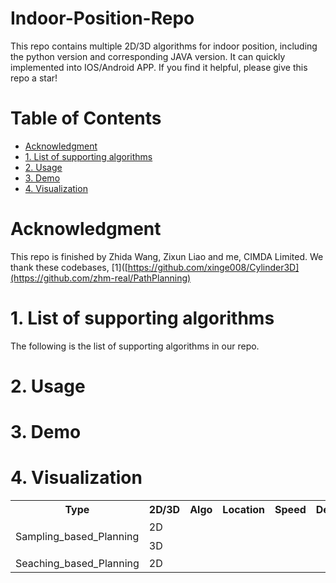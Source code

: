 # Indoor-Position-Repo

This repo contains multiple 2D/3D algorithms for indoor position, including the python version and corresponding JAVA version. It can quickly implemented into IOS/Android APP.
If you find it helpful, please give this repo a star! 

# Table of Contents
- [Acknowledgment](#acknowledgment)
- [1. List of supporting algorithms](#1-algorithms)
- [2. Usage](#2-Usage)
- [3. Demo](#3-Demo)
- [4. Visualization](#5-visualization)


# Acknowledgment
This repo is finished by Zhida Wang, Zixun Liao and me, CIMDA Limited. 
We thank these codebases, [1]([https://github.com/xinge008/Cylinder3D](https://github.com/zhm-real/PathPlanning)

# 1. List of supporting algorithms
The following is the list of supporting algorithms in our repo.

<table>
  <tr>
    <th>Type</th>
    <th>2D/3D</th>
    <th>Algo</th>
    <th>Location</th>
    <th>Speed</th>
    <th>Description</th>
  </tr>
  <tr>
    <td rowspan="10">Sampling_based_Planning</td>
    <td rowspan="5">2D</td>
    <td></td>
    <td></td>
    <td></td>
    <td></td>
  </tr>
  <tr>
    <td></td>
    <td></td>
    <td></td>
    <td></td>
  </tr>
  <tr>
    <td></td>
    <td></td>
    <td></td>
    <td></td>
  </tr>
  <tr>
    <td></td>
    <td></td>
    <td></td>
    <td></td>
  </tr>
  <tr>
    <td></td>
    <td></td>
    <td></td>
    <td></td>
  </tr>
  <tr>
    <td rowspan="5">3D</td>
    <td></td>
    <td></td>
    <td></td>
    <td></td>
  </tr>
  <tr>
    <td></td>
    <td></td>
    <td></td>
    <td></td>
  </tr>
  <tr>
    <td></td>
    <td></td>
    <td></td>
    <td></td>
  </tr>
  <tr>
    <td></td>
    <td></td>
    <td></td>
    <td></td>
  </tr>
  <tr>
    <td></td>
    <td></td>
    <td></td>
    <td></td>
  </tr>
  <tr>
    <td rowspan="10">Seaching_based_Planning</td>
    <td rowspan="5">2D</td>
    <td></td>
    <td></td>
    <td></td>
    <td></td>
  </tr>
  <tr>
    <td></td>
    <td></td>
    <td></td>
    <td></td>
  </tr>
  <tr>
    <td></td>
    <td></td>
    <td></td>
    <td></td>
  </tr>
  <tr>



# 2. Usage





# 3. Demo






# 4. Visualization 





